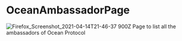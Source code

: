 # OceanAmbassadorPage
![Firefox_Screenshot_2021-04-14T21-46-37 900Z](https://user-images.githubusercontent.com/69926570/114784622-c9604580-9d7b-11eb-848d-640e6ee35083.png)
Page to list all the ambassadors of Ocean Protocol
